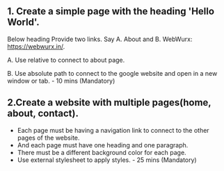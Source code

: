 ## 1. Create a simple page with the heading 'Hello World'.

Below heading Provide two links. Say A. About and B. WebWurx: https://webwurx.in/.

A. Use relative to connect to about page.

B. Use absolute path to connect to the google website and open in a new window or tab. - 10 mins (Mandatory)

## 2.Create a website with multiple pages(home, about, contact).

- Each page must be having a navigation link to connect to the other pages of the website.
- And each page must have one heading and one paragraph.
- There must be a different background color for each page.
- Use external stylesheet to apply styles. - 25 mins (Mandatory)
